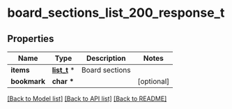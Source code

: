 # board_sections_list_200_response_t

## Properties
Name | Type | Description | Notes
------------ | ------------- | ------------- | -------------
**items** | [**list_t**](board_section.md) \* | Board sections | 
**bookmark** | **char \*** |  | [optional] 

[[Back to Model list]](../README.md#documentation-for-models) [[Back to API list]](../README.md#documentation-for-api-endpoints) [[Back to README]](../README.md)


